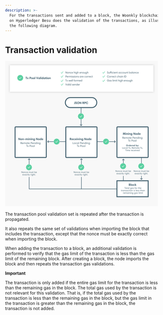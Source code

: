 ```yaml
---
description: >-
  For the transactions sent and added to a block, the Woonkly blockchain running
  on Hyperledger Besu does the validation of the transactions, as illustrated in
  the following diagram.
---
```


# Transaction validation

![Transaction validator](.gitbook/assets/image%20%2836%29.png)

The transaction pool validation set is repeated after the transaction is propagated.  
  
It also repeats the same set of validations when importing the block that includes the transaction, except that the nonce must be exactly correct when importing the block.  
  
When adding the transaction to a block, an additional validation is performed to verify that the gas limit of the transaction is less than the gas limit of the remaining block. After creating a block, the node imports the block and then repeats the transaction gas validations.  
  
**Important**  
  
The transaction is only added if the entire gas limit for the transaction is less than the remaining gas in the block. The total gas used by the transaction is not relevant for this validation. That is, if the total gas used by the transaction is less than the remaining gas in the block, but the gas limit in the transaction is greater than the remaining gas in the block, the transaction is not added.

